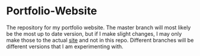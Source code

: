 # Portfolio-Website 
The repository for my portfolio website. The master branch will most likely be the most up to date version, but if I make slight changes, I may only make those to the actual [site](https://www.joshcharlesjackson.com) and not in this repo. Different branches will be different versions that I am experimenting with.
